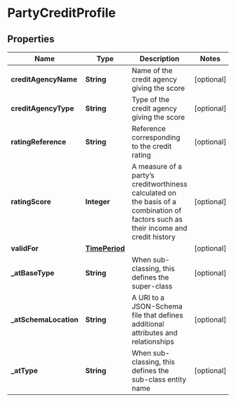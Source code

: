 # PartyCreditProfile

## Properties
Name | Type | Description | Notes
------------ | ------------- | ------------- | -------------
**creditAgencyName** | **String** | Name of the credit agency giving the score |  [optional]
**creditAgencyType** | **String** | Type of the credit agency giving the score |  [optional]
**ratingReference** | **String** | Reference corresponding to the credit rating |  [optional]
**ratingScore** | **Integer** | A measure of a party’s creditworthiness calculated on the basis of a combination of factors such as their income and credit history |  [optional]
**validFor** | [**TimePeriod**](TimePeriod.md) |  |  [optional]
**_atBaseType** | **String** | When sub-classing, this defines the super-class |  [optional]
**_atSchemaLocation** | **String** | A URI to a JSON-Schema file that defines additional attributes and relationships |  [optional]
**_atType** | **String** | When sub-classing, this defines the sub-class entity name |  [optional]
